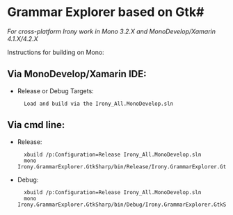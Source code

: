 Grammar Explorer based on Gtk#
==============================

*For cross-platform Irony work in Mono 3.2.X and MonoDevelop/Xamarin 4.1.X/4.2.X*

Instructions for building on Mono:

Via MonoDevelop/Xamarin IDE:
----------------------------

* Release or Debug Targets:

        Load and build via the Irony_All.MonoDevelop.sln

Via cmd line:
-----------------

* Release:

        xbuild /p:Configuration=Release Irony_All.MonoDevelop.sln
        mono Irony.GrammarExplorer.GtkSharp/bin/Release/Irony.GrammarExplorer.GtkSharp.exe

* Debug:

        xbuild /p:Configuration=Release Irony_All.MonoDevelop.sln 
        mono Irony.GrammarExplorer.GtkSharp/bin/Debug/Irony.GrammarExplorer.GtkSharp.exe


